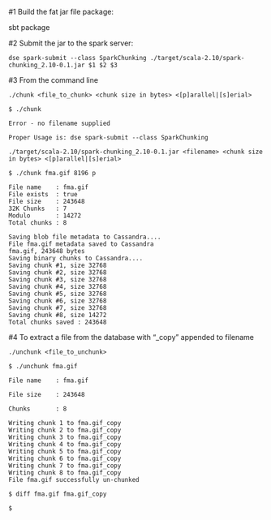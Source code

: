 #1	Build the fat jar file package:

sbt package



#2	Submit the jar to the spark server:

```
dse spark-submit --class SparkChunking ./target/scala-2.10/spark-chunking_2.10-0.1.jar $1 $2 $3
```


#3	From the command line

```
./chunk <file_to_chunk> <chunk size in bytes> <[p]arallel|[s]erial>
```

```
$ ./chunk

Error - no filename supplied

Proper Usage is: dse spark-submit --class SparkChunking

./target/scala-2.10/spark-chunking_2.10-0.1.jar <filename> <chunk size in bytes> <[p]arallel|[s]erial>
```

```
$ ./chunk fma.gif 8196 p

File name    : fma.gif
File exists  : true
File size    : 243648
32K Chunks   : 7
Modulo       : 14272
Total chunks : 8

Saving blob file metadata to Cassandra....
File fma.gif metadata saved to Cassandra
fma.gif, 243648 bytes
Saving binary chunks to Cassandra....
Saving chunk #1, size 32768
Saving chunk #2, size 32768
Saving chunk #3, size 32768
Saving chunk #4, size 32768
Saving chunk #5, size 32768
Saving chunk #6, size 32768
Saving chunk #7, size 32768
Saving chunk #8, size 14272
Total chunks saved : 243648
```


#4 To extract a file from the database with “_copy” appended to filename

```
./unchunk <file_to_unchunk>
```

```
$ ./unchunk fma.gif

File name    : fma.gif

File size    : 243648

Chunks       : 8

Writing chunk 1 to fma.gif_copy
Writing chunk 2 to fma.gif_copy
Writing chunk 3 to fma.gif_copy
Writing chunk 4 to fma.gif_copy
Writing chunk 5 to fma.gif_copy
Writing chunk 6 to fma.gif_copy
Writing chunk 7 to fma.gif_copy
Writing chunk 8 to fma.gif_copy
File fma.gif successfully un-chunked
```

```
$ diff fma.gif fma.gif_copy

$
```



